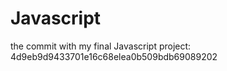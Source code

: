 # Javascript

the commit with my final Javascript project: 4d9eb9d9433701e16c68elea0b509bdb69089202
